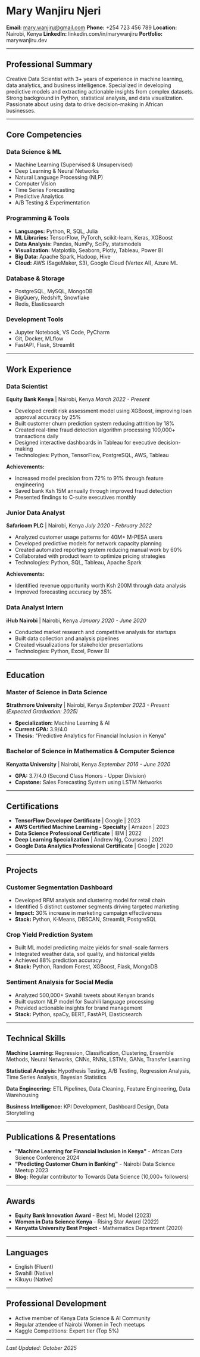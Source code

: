 # Mary Wanjiru Njeri

**Email:** mary.wanjiru@gmail.com
**Phone:** +254 723 456 789
**Location:** Nairobi, Kenya
**LinkedIn:** linkedin.com/in/marywanjiru
**Portfolio:** marywanjiru.dev

---

## Professional Summary

Creative Data Scientist with 3+ years of experience in machine learning, data analytics, and business intelligence. Specialized in developing predictive models and extracting actionable insights from complex datasets. Strong background in Python, statistical analysis, and data visualization. Passionate about using data to drive decision-making in African businesses.

---

## Core Competencies

### Data Science & ML
- Machine Learning (Supervised & Unsupervised)
- Deep Learning & Neural Networks
- Natural Language Processing (NLP)
- Computer Vision
- Time Series Forecasting
- Predictive Analytics
- A/B Testing & Experimentation

### Programming & Tools
- **Languages:** Python, R, SQL, Julia
- **ML Libraries:** TensorFlow, PyTorch, scikit-learn, Keras, XGBoost
- **Data Analysis:** Pandas, NumPy, SciPy, statsmodels
- **Visualization:** Matplotlib, Seaborn, Plotly, Tableau, Power BI
- **Big Data:** Apache Spark, Hadoop, Hive
- **Cloud:** AWS (SageMaker, S3), Google Cloud (Vertex AI), Azure ML

### Database & Storage
- PostgreSQL, MySQL, MongoDB
- BigQuery, Redshift, Snowflake
- Redis, Elasticsearch

### Development Tools
- Jupyter Notebook, VS Code, PyCharm
- Git, Docker, MLflow
- FastAPI, Flask, Streamlit

---

## Work Experience

### Data Scientist
**Equity Bank Kenya** | Nairobi, Kenya
*March 2022 - Present*

- Developed credit risk assessment model using XGBoost, improving loan approval accuracy by 25%
- Built customer churn prediction system reducing attrition by 18%
- Created real-time fraud detection algorithm processing 100,000+ transactions daily
- Designed interactive dashboards in Tableau for executive decision-making
- Technologies: Python, TensorFlow, PostgreSQL, AWS, Tableau

**Achievements:**
- Increased model precision from 72% to 91% through feature engineering
- Saved bank Ksh 15M annually through improved fraud detection
- Presented findings to C-suite executives monthly

### Junior Data Analyst
**Safaricom PLC** | Nairobi, Kenya
*July 2020 - February 2022*

- Analyzed customer usage patterns for 40M+ M-PESA users
- Developed predictive models for network capacity planning
- Created automated reporting system reducing manual work by 60%
- Collaborated with product team to optimize pricing strategies
- Technologies: Python, SQL, Tableau, Apache Spark

**Achievements:**
- Identified revenue opportunity worth Ksh 200M through data analysis
- Improved forecasting accuracy by 35%

### Data Analyst Intern
**iHub Nairobi** | Nairobi, Kenya
*January 2020 - June 2020*

- Conducted market research and competitive analysis for startups
- Built data collection and analysis pipelines
- Created visualizations for stakeholder presentations
- Technologies: Python, Excel, Power BI

---

## Education

### Master of Science in Data Science
**Strathmore University** | Nairobi, Kenya
*September 2023 - Present (Expected Graduation: 2025)*

- **Specialization:** Machine Learning & AI
- **Current GPA:** 3.9/4.0
- **Thesis:** "Predictive Analytics for Financial Inclusion in Kenya"

### Bachelor of Science in Mathematics & Computer Science
**Kenyatta University** | Nairobi, Kenya
*September 2016 - June 2020*

- **GPA:** 3.7/4.0 (Second Class Honors - Upper Division)
- **Capstone:** Sales Forecasting System using LSTM Networks

---

## Certifications

- **TensorFlow Developer Certificate** | Google | 2023
- **AWS Certified Machine Learning - Specialty** | Amazon | 2023
- **Data Science Professional Certificate** | IBM | 2022
- **Deep Learning Specialization** | Andrew Ng, Coursera | 2021
- **Google Data Analytics Professional Certificate** | Google | 2020

---

## Projects

### Customer Segmentation Dashboard
- Developed RFM analysis and clustering model for retail chain
- Identified 5 distinct customer segments driving targeted marketing
- **Impact:** 30% increase in marketing campaign effectiveness
- **Stack:** Python, K-Means, DBSCAN, Streamlit, PostgreSQL

### Crop Yield Prediction System
- Built ML model predicting maize yields for small-scale farmers
- Integrated weather data, soil quality, and historical yields
- Achieved 88% prediction accuracy
- **Stack:** Python, Random Forest, XGBoost, Flask, MongoDB

### Sentiment Analysis for Social Media
- Analyzed 500,000+ Swahili tweets about Kenyan brands
- Built custom NLP model for Swahili language processing
- Provided actionable insights for brand management
- **Stack:** Python, spaCy, BERT, FastAPI, Elasticsearch

---

## Technical Skills

**Machine Learning:** Regression, Classification, Clustering, Ensemble Methods, Neural Networks, CNNs, RNNs, LSTMs, GANs, Transfer Learning

**Statistical Analysis:** Hypothesis Testing, A/B Testing, Regression Analysis, Time Series Analysis, Bayesian Statistics

**Data Engineering:** ETL Pipelines, Data Cleaning, Feature Engineering, Data Warehousing

**Business Intelligence:** KPI Development, Dashboard Design, Data Storytelling

---

## Publications & Presentations

- **"Machine Learning for Financial Inclusion in Kenya"** - African Data Science Conference 2024
- **"Predicting Customer Churn in Banking"** - Nairobi Data Science Meetup 2023
- **Blog:** Regular contributor to Towards Data Science (10,000+ followers)

---

## Awards

- **Equity Bank Innovation Award** - Best ML Model (2023)
- **Women in Data Science Kenya** - Rising Star Award (2022)
- **Kenyatta University Best Project** - Mathematics Department (2020)

---

## Languages

- English (Fluent)
- Swahili (Native)
- Kikuyu (Native)

---

## Professional Development

- Active member of Kenya Data Science & AI Community
- Regular attendee of Nairobi Women in Tech meetups
- Kaggle Competitions: Expert tier (Top 5%)

---

*Last Updated: October 2025*

